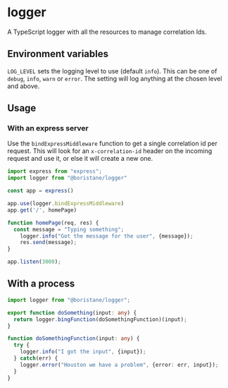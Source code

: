 # logger

A TypeScript logger with all the resources to manage correlation Ids.

## Environment variables

`LOG_LEVEL` sets the logging level to use (default `info`). This can be one of `debug`, `info`, `warn` or `error`. The setting will log anything at the chosen level and above.

## Usage

### With an express server

Use the `bindExpressMiddleware` function to get a single correlation id per request. This will look for an `x-correlation-id` header on the incoming request and use it, or else it will create a new one.

```ts
import express from "express";
import logger from "@boristane/logger"

const app = express()

app.use(logger.bindExpressMiddleware)
app.get('/', homePage)

function homePage(req, res) {
  const message = "Typing something";
    logger.info("Got the message for the user", {message});
    res.send(message);
}

app.listen(3000);
```

## With a process

```ts
import logger from "@boristane/logger";

export function doSomething(input: any) {
  return logger.bingFunction(doSomethingFunction)(input);
}

function doSomethingFunction(input: any) {
  try {
    logger.info("I got the input", {input});
  } catch(err) {
    logger.error("Houston we have a problem", {error: err, input});
  }
}
```
